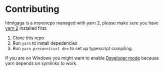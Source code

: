 # Contributing

htmlgaga is a monorepo managed with yarn 2, please make sure you have [yarn 2](https://yarnpkg.com/getting-started/install) installed first.

1. Clone this repo
2. Run `yarn` to install depedencies
3. Run `yarn preconstruct dev` to set up typescript compiling.

If you are on Windows you might want to enable [Developer mode](https://docs.microsoft.com/en-us/windows/uwp/get-started/enable-your-device-for-development#accessing-settings-for-developers) because yarn depends on symlinks to work.